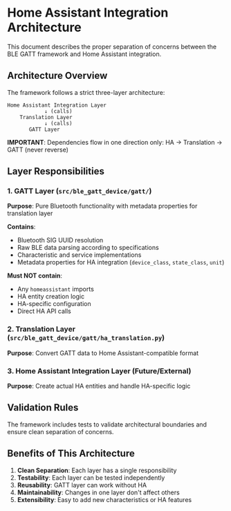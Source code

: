 # Home Assistant Integration Architecture

This document describes the proper separation of concerns between the BLE GATT framework and Home Assistant integration.

## Architecture Overview

The framework follows a strict three-layer architecture:

```
Home Assistant Integration Layer
            ↓ (calls)
    Translation Layer  
            ↓ (calls)
       GATT Layer
```

**IMPORTANT**: Dependencies flow in one direction only: HA → Translation → GATT (never reverse)

## Layer Responsibilities

### 1. GATT Layer (`src/ble_gatt_device/gatt/`)

**Purpose**: Pure Bluetooth functionality with metadata properties for translation layer

**Contains**:
- Bluetooth SIG UUID resolution
- Raw BLE data parsing according to specifications
- Characteristic and service implementations
- Metadata properties for HA integration (`device_class`, `state_class`, `unit`)

**Must NOT contain**:
- Any `homeassistant` imports
- HA entity creation logic
- HA-specific configuration
- Direct HA API calls

### 2. Translation Layer (`src/ble_gatt_device/gatt/ha_translation.py`)

**Purpose**: Convert GATT data to Home Assistant-compatible format

### 3. Home Assistant Integration Layer (Future/External)

**Purpose**: Create actual HA entities and handle HA-specific logic

## Validation Rules

The framework includes tests to validate architectural boundaries and ensure clean separation of concerns.

## Benefits of This Architecture

1. **Clean Separation**: Each layer has a single responsibility
2. **Testability**: Each layer can be tested independently
3. **Reusability**: GATT layer can work without HA
4. **Maintainability**: Changes in one layer don't affect others
5. **Extensibility**: Easy to add new characteristics or HA features